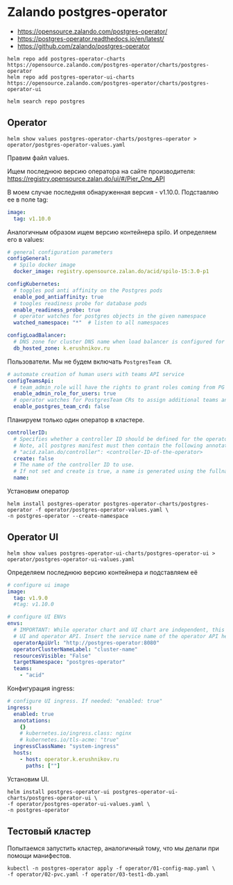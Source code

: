 # Zalando postgres-operator

* https://opensource.zalando.com/postgres-operator/
* https://postgres-operator.readthedocs.io/en/latest/
* https://github.com/zalando/postgres-operator

```shell
helm repo add postgres-operator-charts https://opensource.zalando.com/postgres-operator/charts/postgres-operator
helm repo add postgres-operator-ui-charts https://opensource.zalando.com/postgres-operator/charts/postgres-operator-ui
```

```shell
helm search repo postgres
```

## Operator

```shell
helm show values postgres-operator-charts/postgres-operator > operator/postgres-operator-values.yaml
```

Правим файл values.

Ищем последнюю версию оператора на сайте производителя:  
https://registry.opensource.zalan.do/ui/#/Pier_One_API

В моем случае последняя обнаруженная версия - v1.10.0. Подставляю ее в поле tag:

```yaml
image:
  tag: v1.10.0
```

Аналогичным образом ищем версию контейнера spilo. И определяем его в values:

```yaml
# general configuration parameters
configGeneral:
  # Spilo docker image
  docker_image: registry.opensource.zalan.do/acid/spilo-15:3.0-p1

configKubernetes:
  # toggles pod anti affinity on the Postgres pods
  enable_pod_antiaffinity: true
  # toogles readiness probe for database pods
  enable_readiness_probe: true
  # operator watches for postgres objects in the given namespace
  watched_namespace: "*"  # listen to all namespaces

configLoadBalancer:
  # DNS zone for cluster DNS name when load balancer is configured for cluster
  db_hosted_zone: k.erushnikov.ru
```

Пользователи. Мы не будем включать `PostgresTeam CR`.

```yaml
# automate creation of human users with teams API service
configTeamsApi:
  # team_admin_role will have the rights to grant roles coming from PG manifests
  enable_admin_role_for_users: true
  # operator watches for PostgresTeam CRs to assign additional teams and members to clusters
  enable_postgres_team_crd: false
```

Планируем только один оператор в кластере.

```yaml
controllerID:
  # Specifies whether a controller ID should be defined for the operator
  # Note, all postgres manifest must then contain the following annotation to be found by this operator
  # "acid.zalan.do/controller": <controller-ID-of-the-operator>
  create: false
  # The name of the controller ID to use.
  # If not set and create is true, a name is generated using the fullname template
  name:
```

Установим оператор

```shell
helm install postgres-operator postgres-operator-charts/postgres-operator -f operator/postgres-operator-values.yaml \
-n postgres-operator --create-namespace
```

## Operator UI

```shell
helm show values postgres-operator-ui-charts/postgres-operator-ui > operator/postgres-operator-ui-values.yaml
```

Определяем последнюю версию контейнера и подставляем её 

```yaml
# configure ui image
image:
  tag: v1.9.0
  #tag: v1.10.0
```

```yaml
# configure UI ENVs
envs:
  # IMPORTANT: While operator chart and UI chart are independent, this is the interface between
  # UI and operator API. Insert the service name of the operator API here!
  operatorApiUrl: "http://postgres-operator:8080"
  operatorClusterNameLabel: "cluster-name"
  resourcesVisible: "False"
  targetNamespace: "postgres-operator"
  teams:
    - "acid"
```

Конфигурация ingress:

```yaml
# configure UI ingress. If needed: "enabled: true"
ingress:
  enabled: true
  annotations:
    {}
    # kubernetes.io/ingress.class: nginx
    # kubernetes.io/tls-acme: "true"
  ingressClassName: "system-ingress"
  hosts:
    - host: operator.k.erushnikov.ru
      paths: [""]
```

Установим UI.

```shell
helm install postgres-operator-ui postgres-operator-ui-charts/postgres-operator-ui \
-f operator/postgres-operator-ui-values.yaml \
-n postgres-operator
```

## Тестовый кластер

Попытаемся запустить кластер, аналогичный тому, что мы делали при помощи манифестов.

```shell
kubectl -n postgres-operator apply -f operator/01-config-map.yaml \
-f operator/02-pvc.yaml -f operator/03-test1-db.yaml
```